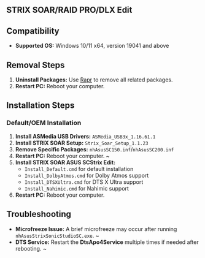 ## STRIX SOAR/RAID PRO/DLX Edit

## Compatibility
- **Supported OS:** Windows 10/11 x64, version 19041 and above

## Removal Steps
1. **Uninstall Packages:** Use [Rapr][DriverStoreExplorer] to remove all related packages.
2. **Restart PC:** Reboot your computer.

## Installation Steps

### Default/OEM Installation
1. **Install ASMedia USB Drivers:** `ASMedia_USB3x_1.16.61.1`
2. **Install STRIX SOAR Setup:** `Strix_Soar_Setup_1.1.23`
3. **Remove Specific Packages:** `nhAsusSC150.inf`/`nhAsusSC200.inf`
4. **Restart PC:** Reboot your computer. ~
5. **Install STRIX SOAR ASUS SCStrix Edit:**
   - `Install_Default.cmd` for default installation
   - `Install_DolbyAtmos.cmd` for Dolby Atmos support
   - `Install_DTSXUltra.cmd` for DTS X Ultra support
   - `Install_Nahimic.cmd` for Nahimic support
6. **Restart PC:** Reboot your computer.

## Troubleshooting
- **Microfreeze Issue:** A brief microfreeze may occur after running `nhAsusStrixSonicStudioSC.exe`. ~
- **DTS Service:** Restart the **DtsApo4Service** multiple times if needed after rebooting. ~

[DriverStoreExplorer]: https://github.com/lostindark/DriverStoreExplorer
